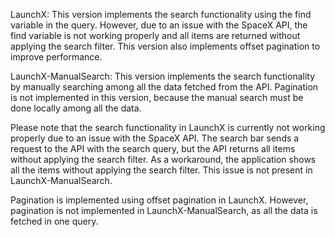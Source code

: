 LaunchX: This version implements the search functionality using the find 
variable in the query. However, due to an issue with the SpaceX API, the 
find variable is not working properly and all items are returned without 
applying the search filter. This version also implements offset pagination 
to improve performance.

LaunchX-ManualSearch: This version implements the search functionality by 
manually searching among all the data fetched from the API. Pagination is 
not implemented in this version, because the manual search must be done
locally among all the data.

Please note that the search functionality in LaunchX is currently not 
working properly due to an issue with the SpaceX API. The search bar sends 
a request to the API with the search query, but the API returns all items 
without applying the search filter. As a workaround, the application shows 
all the items without applying the search filter. This issue is not 
present in LaunchX-ManualSearch.

Pagination is implemented using offset pagination in LaunchX. However, 
pagination is not implemented in LaunchX-ManualSearch, as all the data is 
fetched in one query.
